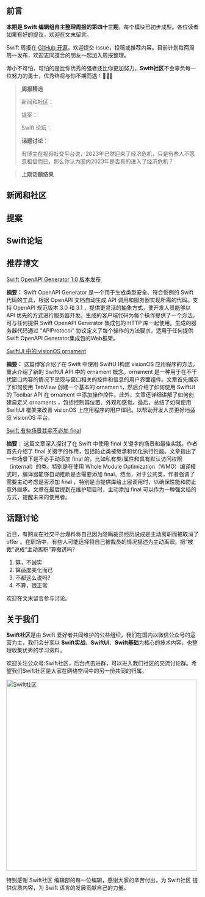 ## 前言

**本期是 Swift 编辑组自主整理周报的第四十三期**，每个模块已初步成型。各位读者如果有好的提议，欢迎在文末留言。

Swift 周报在 [GitHub 开源](https://github.com/SwiftCommunityRes/SwiftWeekly "SwiftWeekly")，欢迎提交 issue，投稿或推荐内容。目前计划每两周周一发布，欢迎志同道合的朋友一起加入周报整理。

渺小不可怕，可怕的是比你优秀的强者还比你更加努力。**Swift社区**不会辜负每一位努力的勇士，优秀终将与你不期而遇！👊👊👊

> **周报精选**
>
> 新闻和社区：
> 
> 提案：
> 
> Swift 论坛：
>
> **话题讨论：** 
> 
> 有博主在视频社交平台说，2023年已然迎来了经济危机，只是有些人不愿意相信而已，那么你认为国内2023年是否真的进入了经济危机？

>**上期话题结果**

## 新闻和社区


## 提案


## Swift论坛

## 推荐博文

[Swift OpenAPI Generator 1.0 版本发布](https://www.swift.org/blog/swift-openapi-generator-1.0/ "Swift OpenAPI Generator 1.0 版本发布")

**摘要：**  Swift OpenAPI Generator 是一个用于生成类型安全、符合惯例的 Swift 代码的工具，根据 OpenAPI 文档自动生成 API 调用和服务器实现所需的代码。支持 OpenAPI 规范版本 3.0 和 3.1 ，提供更灵活的抽象方式，使开发人员能够以 API 优先的方式进行服务器开发。生成的客户端代码为每个操作提供了一个方法，可与任何提供 Swift OpenAPI Generator 集成包的 HTTP 库一起使用。生成的服务器代码通过 "APIProtocol" 协议定义了每个操作的方法要求，适用于任何提供Swift OpenAPI Generator集成包的Web框架。

[SwiftUI 中的 visionOS ornament](https://swiftwithmajid.com/2024/01/30/visionos-ornaments-in-swiftui/ "SwiftUI 中的 visionOS ornament")

**摘要：**  这篇博客介绍了在 Swift 中使用 SwiftU I构建 visionOS 应用程序的方法，重点介绍了新的 SwiftUI API 中的 ornament 概念。ornament 是一种用于在不干扰窗口内容的情况下呈现与窗口相关的控件和信息的用户界面组件。文章首先展示了如何使用 TabView 创建一个基本的 ornamen t，然后介绍了如何使用 SwiftUI 的 Toolbar API 在 ornament 中添加操作控件。此外，文章还详细讲解了如何创建自定义 ornaments ，包括控制其位置、外观和感觉。最后，总结了如何使用 SwiftUI 框架来改善 visionOS 上应用程序的用户体验。以帮助开发人员更好地适应 visionOS 平台。

[Swift 有些场景其实不必加 final](https://juejin.cn/post/7313242001113677862/ "Swift 有些场景其实不必加 final")

**摘要：**  这篇文章深入探讨了在 Swift 中使用 final 关键字的场景和最佳实践。作者首先介绍了 final 关键字的作用，包括防止类被继承和优化执行性能。文章指出了一些场景下是不必手动添加 final 的，比如私有类/属性和具有默认访问权限（internal）的类。特别是在使用 Whole Module Optimization（WMO）编译模式时，编译器能够自动推断是否需要添加 final。然而，对于公共类，作者强调了需要主动考虑是否添加 final ，特别是当提供库给上层调用时，以确保性能和防止意外继承。文章在最后提到在维护项目时，主动添加 final 可以作为一种强文档的方式，提醒未来的使用者。

## 话题讨论

近日，有网友在社交平台爆料称自己因为隐瞒裁员经历说成是主动离职而被取消了 offer 。在职场中，有些人可能选择将自己被裁员的情况描述为主动离职。把“被裁”说成“主动离职”算撒谎吗? 

1. 算，不诚实
2. 算适度美化而已
3. 不都这么说吗?
4. 不算，很正常

欢迎在文末留言参与讨论。

## 关于我们

**Swift社区**是由 Swift 爱好者共同维护的公益组织，我们在国内以微信公众号的运营为主，我们会分享以 **Swift实战**、**SwiftUl**、**Swift基础**为核心的技术内容，也整理收集优秀的学习资料。

欢迎关注公众号:Swift社区，后台点击进群，可以进入我们社区的交流讨论群。希望我们Swift社区是大家在网络空间中的另一份共同的归属。

<img width="500" alt="Swift社区" src="https://user-images.githubusercontent.com/24238160/132703149-34121c6c-fd18-491c-a697-58a0fabf3060.png">

特别感谢 Swift社区 编辑部的每一位编辑，感谢大家的辛苦付出，为 Swift社区 提供优质内容，为 Swift 语言的发展贡献自己的力量。

